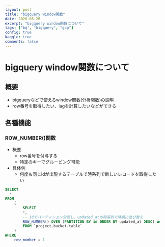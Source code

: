 ```yaml
---
layout: post
title: "bigquery window関数"
date: 2020-06-26
excerpt: "bigquery window関数について"
tags: ["bq", "bigquery", "gcp"]
config: true
kaggle: true
comments: false
---
```


# bigquery window関数について

## 概要
 - bigqueryなどで使えるwindow関数(分析関数)の説明
 - row番号を取得したい、lagを計算したいなどができる


## 各種機能

### ROW_NUMBER()関数
 - 概要
   - row番号を付与する
   - 特定のキーでグルーピング可能
 - 具体例
   - 何度も同じidが出現するテーブルで時系列で新しいレコードを取得したい

```sql
SELECT
  *
FROM
    ( 
        SELECT 
        *,
        -- idでパーティション分割し、updated_atの時系列で降順に並び替え
        ROW_NUMBER() OVER (PARTITION BY id ORDER BY updated_at DESC) as row_number
        FROM `project.bucket.table`
    )
WHERE 
    row_number = 1
```
